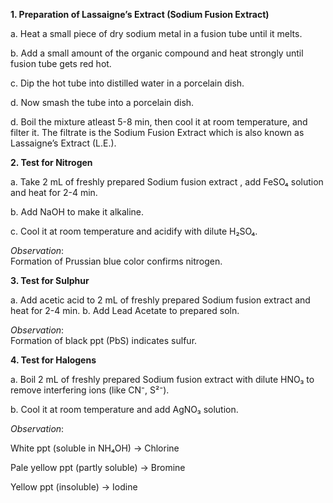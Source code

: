
**1. Preparation of Lassaigne’s Extract (Sodium Fusion Extract)**
     

a. Heat a small piece of dry sodium metal in a fusion tube until it melts.


b. Add a small amount of the organic compound and heat strongly until  fusion tube gets red hot.


c. Dip the hot tube into distilled water in a porcelain dish.


d. Now smash the tube into a  porcelain dish.


d. Boil the mixture atleast 5-8 min, then cool it at room temperature, and filter it. The filtrate is the Sodium Fusion Extract which is also known as Lassaigne’s Extract (L.E.).



 **2. Test for Nitrogen**

a. Take 2 mL of freshly prepared Sodium fusion extract , add FeSO₄ solution and heat for 2-4 min.

b. Add NaOH to make it alkaline.

c. Cool it at room temperature and acidify with dilute H₂SO₄.


*Observation*:</br> 
Formation of Prussian blue color confirms nitrogen.



**3. Test for Sulphur**
    
a. Add acetic acid to 2 mL of freshly prepared Sodium fusion extract and heat for 2-4 min.
b. Add Lead Acetate to prepared soln.


*Observation*:</br>
Formation of black ppt (PbS) indicates sulfur.



**4. Test for Halogens**

a. Boil 2 mL of freshly prepared Sodium fusion extract with dilute HNO₃ to remove interfering ions (like CN⁻, S²⁻).


b. Cool it at room temperature and add AgNO₃ solution.



*Observation*:

White ppt (soluble in NH₄OH) → Chlorine

Pale yellow ppt (partly soluble) → Bromine

Yellow ppt (insoluble) → Iodine
